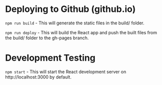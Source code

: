# Deploying to Github (github.io)

`npm run build` - This will generate the static files in the build/ folder.

`npm run deploy` - This will build the React app and push the built files from the build/ folder to the gh-pages branch.

# Development Testing 

`npm start` - This will start the React development server on http://localhost:3000 by default.

